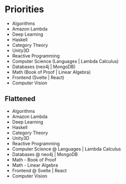 # Priorities

- Algorithms
- Amazon Lambda
- Deep Learning
- Haskell
- Category Theory
- Unity3D
- Reactive Programming
- Computer Science (Languages | Lambda Calculus)
- Databases (neo4j | MongoDB)
- Math (Book of Proof | Linear Algebra)
- Frontend (Svelte | React)
- Computer Vision

## Flattened

- Algorithms
- Amazon Lambda
- Deep Learning
- Haskell
- Category Theory
- Unity3D
- Reactive Programming
- Computer Science @ Languages | Lambda Calculus
- Databases @ neo4j | MongoDB
- Math - Book of Proof
- Math - Linear Algebra
- Frontend @ Svelte | React
- Computer Vision